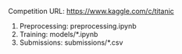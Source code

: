 Competition URL: https://www.kaggle.com/c/titanic

1) Preprocessing: preprocessing.ipynb
2) Training: models/*.ipynb
3) Submissions: submissions/*.csv